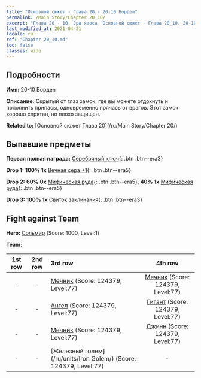 ```yaml
---
title: "Основной сюжет - Глава 20 - 20-10 Борден"
permalink: /Main Story/Chapter 20_10/
excerpt: "Глава 20 - 10. Эра хаоса  Основной сюжет - Глава 20_10. 20-10 Борден"
last_modified_at: 2021-04-21
locale: ru
ref: "Chapter 20_10.md"
toc: false
classes: wide
---
```


## Подробности

 **Имя:** 20-10 Борден

 **Описание:** Скрытый от глаз замок, где вы можете отдохнуть и пополнить припасы, одновременно прячась от врагов. Этот замок хорошо спрятан, но плохо защищен.

 **Related to:** [Основной сюжет Глава 20](/ru/Main Story/Chapter 20/)

## Выпавшие предметы

 **Первая полная награда:** [Серебряный ключ](/ru/Items/con_693/){: .btn .btn--era3}

 **Drop 1:** **100% 1x** [Вечная сера +1](/ru/Items/mat_71/){: .btn .btn--era5}

 **Drop 2:** **60% 0x** [Мифическая руда](/ru/Items/mat_61/){: .btn .btn--era5}, **40% 1x** [Мифическая руда](/ru/Items/mat_61/){: .btn .btn--era5}

 **Drop 3:** **100% 1x** [Свиток заклинания](/ru/Items/con_694/){: .btn .btn--era3}


## Fight against Team
 **Hero:** [Сольмир](/ru/heroes/Solmyr/) (Score: 1000, Level:1)

 **Team:**


  | 1st row | 2nd row | 3rd row | 4th row |
  |:----:|:----:|:----|:----:|
  | - | - | [Мечник](/ru/units/Swordsman/) (Score: 124379, Level:77)  | [Мечник](/ru/units/Swordsman/) (Score: 124379, Level:77)  |
  | - | - | [Ангел](/ru/units/Angel/) (Score: 124379, Level:77)  | [Гигант](/ru/units/Giant/) (Score: 124379, Level:77)  |
  | - | - | [Мечник](/ru/units/Swordsman/) (Score: 124379, Level:77)  | [Джинн](/ru/units/Genie/) (Score: 124379, Level:77)  |
  | - | - | [Железный голем](/ru/units/Iron Golem/) (Score: 124379, Level:77)  | - |



